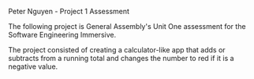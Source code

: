 Peter Nguyen - Project 1 Assessment

The following project is General Assembly's Unit One assessment for the Software Engineering Immersive.

The project consisted of creating a calculator-like app that adds or subtracts from a running total and changes the number to red if it is a negative value.